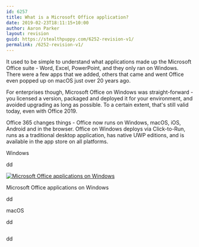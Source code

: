```yaml
---
id: 6257
title: What is a Microsoft Office application?
date: 2019-02-23T18:11:15+10:00
author: Aaron Parker
layout: revision
guid: https://stealthpuppy.com/6252-revision-v1/
permalink: /6252-revision-v1/
---
```

It used to be simple to understand what applications made up the Microsoft Office suite - Word, Excel, PowerPoint, and they only ran on Windows. There were a few apps that we added, others that came and went Office even popped up on macOS just over 20 years ago.

For enterprises though, Microsoft Office on Windows was straight-forward - you licensed a version, packaged and deployed it for your environment, and avoided upgrading as long as possible. To a certain extent, that's still valid today, even with Office 2019.

Office 365 changes things - Office now runs on Windows, macOS, iOS, Android and in the browser. Office on Windows deploys via Click-to-Run, runs as a traditional desktop application, has native UWP editions, and is available in the app store on all platforms.

Windows

dd

[<img src="https://stealthpuppy.com/wp-content/uploads/2019/02/Office365-Apps-StartMenu-v2-1024x576.png" alt="Microsoft Office applications on Windows" class="wp-image-6255" srcset="https://stealthpuppy.com/wp-content/uploads/2019/02/Office365-Apps-StartMenu-v2-1024x576.png 1024w, https://stealthpuppy.com/wp-content/uploads/2019/02/Office365-Apps-StartMenu-v2-150x84.png 150w, https://stealthpuppy.com/wp-content/uploads/2019/02/Office365-Apps-StartMenu-v2-300x169.png 300w, https://stealthpuppy.com/wp-content/uploads/2019/02/Office365-Apps-StartMenu-v2-768x432.png 768w" sizes="(max-width: 1024px) 100vw, 1024px" />](blob:https://stealthpuppy.com/c9564118-065d-45b9-b640-6558f88fb6c7)<figcaption>Microsoft Office applications on Windows</figcaption>

dd

macOS

dd

<img src="https://stealthpuppy.com/wp-content/uploads/2019/02/MicrosoftOffice-macOS-1024x640.png" alt="" class="wp-image-6256" srcset="https://stealthpuppy.com/wp-content/uploads/2019/02/MicrosoftOffice-macOS-1024x640.png 1024w, https://stealthpuppy.com/wp-content/uploads/2019/02/MicrosoftOffice-macOS-150x94.png 150w, https://stealthpuppy.com/wp-content/uploads/2019/02/MicrosoftOffice-macOS-300x188.png 300w, https://stealthpuppy.com/wp-content/uploads/2019/02/MicrosoftOffice-macOS-768x480.png 768w" sizes="(max-width: 1024px) 100vw, 1024px" /> 

dd